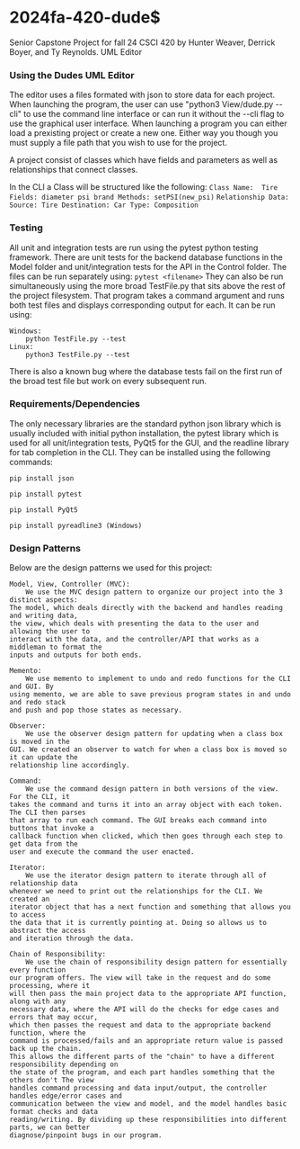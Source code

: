 # 2024fa-420-dude$
Senior Capstone Project for fall 24 CSCI 420 by Hunter Weaver, Derrick Boyer, and Ty Reynolds. UML Editor

### Using the Dudes UML Editor
The editor uses a files formated with json to store data for each project. When launching the program, the user can use "python3 View/dude.py --cli" to use the command line interface or can run it without the --cli flag to use the graphical user interface. When launching a program you can either load a prexisting project or create a new one. Either way you though you must supply a file path that you wish to use for the project. 

A project consist of classes which have fields and parameters as well as relationships that connect classes.

In the CLI a Class will be structured like the following:
    ```
    Class Name: 
    Tire
    Fields:
    diameter
    psi
    brand
    Methods:
    setPSI(new_psi)
    ```
    ```
    Relationship Data:
    Source: Tire
    Destination: Car
    Type: Composition
    ```

### Testing 
All unit and integration tests are run using the pytest python testing framework. There are unit tests for the backend database functions in the Model folder and unit/integration tests for the API in the Control folder. The files can be run separately using:
```pytest <filename>```
They can also be run simultaneously using the more broad TestFile.py that sits above the rest of the project filesystem. That program takes a command argument and runs both test files and displays corresponding output for each. It can be run using:
```
Windows:
    python TestFile.py --test
Linux:
    python3 TestFile.py --test
```
There is also a known bug where the database tests fail on the first run of the broad test file but work on every subsequent run.

### Requirements/Dependencies
The only necessary libraries are the standard python json library which is usually included with initial python installation, the pytest library which is used for all unit/integration tests, PyQt5 for the GUI, and the readline library for tab completion in the CLI. They can be installed using the following commands:
```
pip install json
```
```
pip install pytest
```
```
pip install PyQt5
```
```
pip install pyreadline3 (Windows)  
```

### Design Patterns
Below are the design patterns we used for this project:
```
Model, View, Controller (MVC):
    We use the MVC design pattern to organize our project into the 3 distinct aspects:
The model, which deals directly with the backend and handles reading and writing data,
the view, which deals with presenting the data to the user and allowing the user to
interact with the data, and the controller/API that works as a middleman to format the
inputs and outputs for both ends.

Memento:
    We use memento to implement to undo and redo functions for the CLI and GUI. By
using memento, we are able to save previous program states in and undo and redo stack
and push and pop those states as necessary.

Observer:
    We use the observer design pattern for updating when a class box is moved in the
GUI. We created an observer to watch for when a class box is moved so it can update the
relationship line accordingly.

Command:
    We use the command design pattern in both versions of the view. For the CLI, it
takes the command and turns it into an array object with each token. The CLI then parses
that array to run each command. The GUI breaks each command into buttons that invoke a
callback function when clicked, which then goes through each step to get data from the
user and execute the command the user enacted.

Iterator:
    We use the iterator design pattern to iterate through all of relationship data
whenever we need to print out the relationships for the CLI. We created an
iterator object that has a next function and something that allows you to access 
the data that it is currently pointing at. Doing so allows us to abstract the access
and iteration through the data.

Chain of Responsibility:
    We use the chain of responsibility design pattern for essentially every function
our program offers. The view will take in the request and do some processing, where it
will then pass the main project data to the appropriate API function, along with any
necessary data, where the API will do the checks for edge cases and errors that may occur,
which then passes the request and data to the appropriate backend function, where the
command is processed/fails and an appropriate return value is passed back up the chain.
This allows the different parts of the "chain" to have a different responsibility depending on
the state of the program, and each part handles something that the others don't The view
handles command processing and data input/output, the controller handles edge/error cases and
communication between the view and model, and the model handles basic format checks and data
reading/writing. By dividing up these responsibilities into different parts, we can better
diagnose/pinpoint bugs in our program.
```

